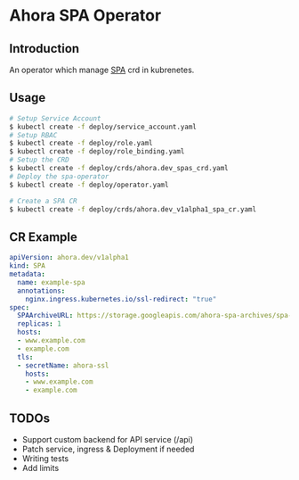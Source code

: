 # Ahora SPA Operator
## Introduction
An operator which manage [SPA](https://github.com/ahora/spa) crd in kubrenetes.

## Usage
``` sh
# Setup Service Account
$ kubectl create -f deploy/service_account.yaml
# Setup RBAC
$ kubectl create -f deploy/role.yaml
$ kubectl create -f deploy/role_binding.yaml
# Setup the CRD
$ kubectl create -f deploy/crds/ahora.dev_spas_crd.yaml
# Deploy the spa-operator
$ kubectl create -f deploy/operator.yaml

# Create a SPA CR
$ kubectl create -f deploy/crds/ahora.dev_v1alpha1_spa_cr.yaml
```

## CR Example
``` yaml
apiVersion: ahora.dev/v1alpha1
kind: SPA
metadata:
  name: example-spa
  annotations:
    nginx.ingress.kubernetes.io/ssl-redirect: "true"
spec:
  SPAArchiveURL: https://storage.googleapis.com/ahora-spa-archives/spa-demo.tar.gz
  replicas: 1
  hosts: 
  - www.example.com
  - example.com
  tls:
  - secretName: ahora-ssl
    hosts:
    - www.example.com
    - example.com
```

## TODOs
* Support custom backend for API service (/api)
* Patch service, ingress & Deployment if needed
* Writing tests
* Add limits